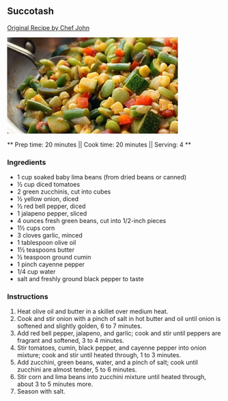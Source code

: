 ## Succotash

[Original Recipe by Chef John](https://www.allrecipes.com/recipe/237476/chef-johns-succotash/)

![Picture](../img/succotash.jpg)

** Prep time: 20 minutes || Cook time: 20 minutes || Serving: 4 **

### Ingredients

- 1 cup soaked baby lima beans (from dried beans or canned)
- ½ cup diced tomatoes
- 2 green zucchinis, cut into cubes
- ½ yellow onion, diced
- ½ red bell pepper, diced
- 1 jalapeno pepper, sliced
- 4 ounces fresh green beans, cut into 1/2-inch pieces
- 1½ cups corn
- 3 cloves garlic, minced
- 1 tablespoon olive oil
- 1½ teaspoons butter
- ½ teaspoon ground cumin
- 1 pinch cayenne pepper
- 1/4 cup water
- salt and freshly ground black pepper to taste

### Instructions

1. Heat olive oil and butter in a skillet over medium heat. 
2. Cook and stir onion with a pinch of salt in hot butter and oil until onion is softened and slightly golden, 6 to 7 minutes. 
3. Add red bell pepper, jalapeno, and garlic; cook and stir until peppers are fragrant and softened, 3 to 4 minutes.
4. Stir tomatoes, cumin, black pepper, and cayenne pepper into onion mixture; cook and stir until heated through, 1 to 3 minutes. 
5. Add zucchini, green beans, water, and a pinch of salt; cook until zucchini are almost tender, 5 to 6 minutes.
6. Stir corn and lima beans into zucchini mixture until heated through, about 3 to 5 minutes more. 
7. Season with salt.